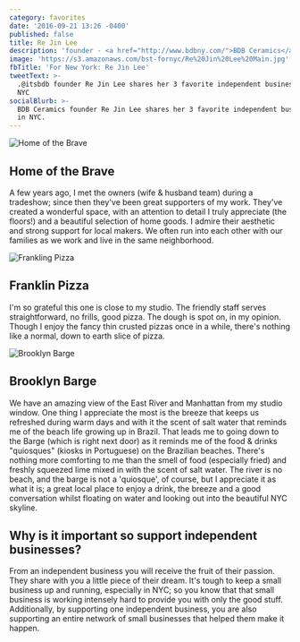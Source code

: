 ```yaml
---
category: favorites
date: '2016-09-21 13:26 -0400'
published: false
title: Re Jin Lee
description: 'founder - <a href="http://www.bdbny.com/">BDB Ceramics</a>'
image: 'https://s3.amazonaws.com/bst-fornyc/Re%20Jin%20Lee%20Main.jpg'
fbTitle: 'For New York: Re Jin Lee'
tweetText: >-
  .@itsbdb founder Re Jin Lee shares her 3 favorite independent businesses in
  NYC
socialBlurb: >-
  BDB Ceramics founder Re Jin Lee shares her 3 favorite independent businesses
  in NYC.
---
```

![Home of the Brave](https://s3.amazonaws.com/bst-fornyc/Re%20Jin%20Lee%20Home%20of%20the%20Brave.jpg)
## Home of the Brave 
A few years ago, I met the owners (wife & husband team) during a tradeshow; since then they've been great supporters of my work. They've created a wonderful space, with an attention to detail I truly appreciate (the floors!) and a beautiful selection of home goods. I admire their aesthetic and strong support for local makers. We often run into each other with our families as we work and live in the same neighborhood. 

![Frankling Pizza](https://s3.amazonaws.com/bst-fornyc/Re%20Jin%20Lee%20Franklin%20Pizza.jpg)
## Franklin Pizza 
I'm so grateful this one is close to my studio. The friendly staff serves straightforward, no frills, good pizza. The dough is spot on, in my opinion. Though I enjoy the fancy thin crusted pizzas once in a while, there's nothing like a normal, down to earth slice of pizza.

![Brooklyn Barge](https://s3.amazonaws.com/bst-fornyc/Re%20Jin%20Lee%20BK%20Barge.jpg)
## Brooklyn Barge
We have an amazing view of the East River and Manhattan from my studio window. One thing I appreciate the most is the breeze that keeps us refreshed during warm days and with it the scent of salt water that reminds me of the beach life growing up in Brazil. That leads me to going down to the Barge (which is right next door) as it reminds me of the food & drinks "quiosques" (kiosks in Portuguese) on the Brazilian beaches. There's nothing more comforting to me than the smell of food (especially fried) and freshly squeezed lime mixed in with the scent of salt water. The river is no beach, and the barge is not a 'quiosque', of course, but I appreciate it as what it is; a great local place to enjoy a drink, the breeze and a good conversation whilst floating on water and looking out into the beautiful NYC skyline.

## Why is it important so support independent businesses?
From an independent business you will receive the fruit of their passion. They share with you a little piece of their dream. It's tough to keep a small business up and running, especially in NYC; so you know that that small business is working intensely hard to provide you with only the good stuff. Additionally, by supporting one independent business, you are also supporting an entire network of small businesses that helped them make it happen.
